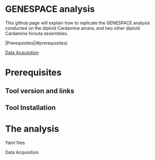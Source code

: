 # GENESPACE analysis

This github page will explain how to replicate the GENESPACE analysis conducted on the diploid Cardamine amara, and two other diploid Cardamine hirsuta assemblies.

|Prerequisites|(#prerequisites)

[Data Acquisition](#part1---data-acquisition) 

# Prerequisites

## Tool version and links


## Tool Installation

# The analysis
Yaml files

Data Acquisition
